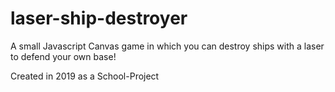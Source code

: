 # laser-ship-destroyer
A small Javascript Canvas game in which you can destroy ships with a laser to defend your own base!

Created in 2019 as a School-Project
